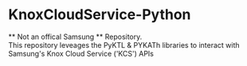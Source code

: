 # KnoxCloudService-Python
** Not an offical Samsung ** Repository.  
This repository leveages the PyKTL & PYKATh libraries to interact with Samsung's Knox Cloud Service ('KCS') APIs

